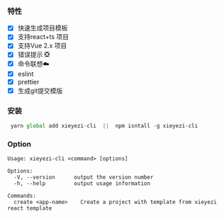 ### 特性
 - [x] 快速生成项目模板
 - [x] 支持react+ts 项目
 - [x] 支持Vue 2.x 项目
 - [x] 错误提示 ❎
 - [x] 命令联想☁️
 - [x] eslint
 - [x] prettier
 - [x] 生成git提交模版

### 安装

 ```js
  yarn global add xieyezi-cli  ||  npm isntall -g xieyezi-cli
 ```

### Option 

```
Usage: xieyezi-cli <command> [options]

Options:
  -V, --version      output the version number
  -h, --help         output usage information

Commands:
  create <app-name>    Create a project with template from xieyezi react template
```
